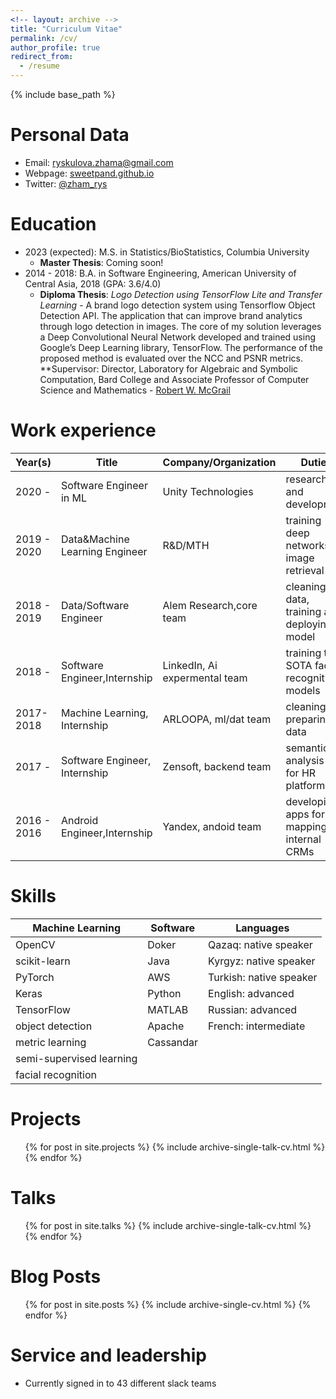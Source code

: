 ```yaml
---
<!-- layout: archive -->
title: "Curriculum Vitae"
permalink: /cv/
author_profile: true
redirect_from:
  - /resume
---
```


{% include base_path %}

Personal Data
======
* Email: [ryskulova.zhama@gmail.com](ryskulova.zhama@gmail.com)
* Webpage: [sweetpand.github.io](https://sweetpand.github.io/)
* Twitter: [@zham_rys](https://twitter.com/zham_rys)

Education
======
* 2023 (expected): M.S. in Statistics/BioStatistics, Columbia University
  * **Master Thesis**: Coming soon!
* 2014 - 2018: B.A. in Software Engineering, American University of Central Asia, 2018 (GPA: 3.6/4.0)
  * **Diploma Thesis**: _Logo Detection using TensorFlow Lite and Transfer Learning_ - A brand logo detection system using Tensorflow Object Detection API. The application that can improve brand analytics through logo detection in images. The core of my solution leverages a Deep Convolutional Neural Network developed and trained using Google’s Deep Learning library, TensorFlow. The performance of the proposed method is evaluated over the NCC and PSNR metrics.
  **Supervisor: Director, Laboratory for Algebraic and Symbolic Computation, Bard College and Associate Professor of Computer Science and Mathematics - [Robert W. McGrail](https://www.bard.edu/academics/faculty/details/?action=details&id=586)


Work experience
======

| Year(s)     | Title                           | Company/Organization              | Duties                                     |Locations           |
| ----------- | ------------------------------- | --------------------------        | -----                                      |---------------     |
| 2020 -      | Software Engineer in ML         | Unity Technologies                | research and development                   |Dublin, Ireland     |
| 2019 - 2020 | Data&Machine Learning Engineer  | R&D/MTH                           | training deep networks for image retrieval |Berlin, Germany     |
| 2018 - 2019 | Data/Software Engineer          | Alem Research,core team           | cleaning data, training and deploying model|Almaty, Qazaqstan   |
| 2018  -     | Software Engineer,Internship    | LinkedIn, Ai expermental team     | training the SOTA face recognition models  |Mountain View, USA  |
| 2017-2018   | Machine Learning, Internship    | ARLOOPA, ml/dat team              | cleaning and preparing data                |Oslo, Norway        |
| 2017 -      | Software Engineer, Internship   | Zensoft, backend team             | semantic analysis API for HR platform      |Bishkek, Kyrgyzstan |
| 2016 - 2016 | Android Engineer,Internship     | Yandex, andoid team               | developing apps for mapping internal CRMs  |Saint-Petersburg, RF| 


Skills
======
  
| Machine Learning         | Software | Languages               |
| ------------------------ | ---------| ----------------------- |
| OpenCV                   | Doker    | Qazaq: native speaker   |
| scikit-learn             | Java     | Kyrgyz: native speaker  |
| PyTorch                  | AWS      | Turkish: native speaker |
| Keras                    | Python   | English: advanced       |
| TensorFlow               | MATLAB   | Russian: advanced       |
| object detection         | Apache   | French: intermediate    |
| metric learning          | Cassandar|                         |
| semi-supervised learning |          |                         |
| facial recognition       |          |                         |
  
  
Projects
======
  <ul>{% for post in site.projects %}
    {% include archive-single-talk-cv.html %}
  {% endfor %}</ul>

Talks
======
  <ul>{% for post in site.talks %}
    {% include archive-single-talk-cv.html %}
  {% endfor %}</ul>
  
Blog Posts
======
  <ul>{% for post in site.posts %}
    {% include archive-single-cv.html %}
  {% endfor %}</ul>
  
Service and leadership
======
* Currently signed in to 43 different slack teams
